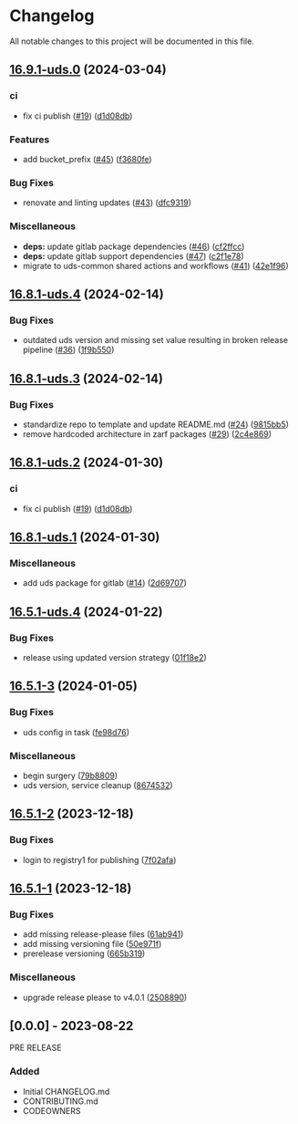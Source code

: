 # Changelog

All notable changes to this project will be documented in this file.

## [16.9.1-uds.0](https://github.com/defenseunicorns/uds-package-gitlab/compare/v16.8.1-uds.4...v16.9.1-uds.0) (2024-03-04)


### ci

* fix ci publish ([#19](https://github.com/defenseunicorns/uds-package-gitlab/issues/19)) ([d1d08db](https://github.com/defenseunicorns/uds-package-gitlab/commit/d1d08db47236ece57d93e2f18eeb7a6dd7db420a))


### Features

* add bucket_prefix ([#45](https://github.com/defenseunicorns/uds-package-gitlab/issues/45)) ([f3680fe](https://github.com/defenseunicorns/uds-package-gitlab/commit/f3680fe71416ee90fb9a713c82ee4133c2bb2b58))


### Bug Fixes

* renovate and linting updates ([#43](https://github.com/defenseunicorns/uds-package-gitlab/issues/43)) ([dfc9319](https://github.com/defenseunicorns/uds-package-gitlab/commit/dfc9319ab0051b55fda8d2a8e0a71df7f7f01198))


### Miscellaneous

* **deps:** update gitlab package dependencies ([#46](https://github.com/defenseunicorns/uds-package-gitlab/issues/46)) ([cf2ffcc](https://github.com/defenseunicorns/uds-package-gitlab/commit/cf2ffcc9eb7b04bf5788c1829e869dfe9148c53a))
* **deps:** update gitlab support dependencies ([#47](https://github.com/defenseunicorns/uds-package-gitlab/issues/47)) ([c2f1e78](https://github.com/defenseunicorns/uds-package-gitlab/commit/c2f1e7842583e6d826f14e04bfa32e9f864f9b5e))
* migrate to uds-common shared actions and workflows ([#41](https://github.com/defenseunicorns/uds-package-gitlab/issues/41)) ([42e1f96](https://github.com/defenseunicorns/uds-package-gitlab/commit/42e1f96de45381d514ff475715a3f7d301c24c37))


## [16.8.1-uds.4](https://github.com/defenseunicorns/uds-package-gitlab/compare/v16.8.1-uds.3...v16.8.1-uds.4) (2024-02-14)


### Bug Fixes

* outdated uds version and missing set value resulting in broken release pipeline ([#36](https://github.com/defenseunicorns/uds-package-gitlab/issues/36)) ([1f9b550](https://github.com/defenseunicorns/uds-package-gitlab/commit/1f9b550c55484aada5b870794ba4420c3fb99035))

## [16.8.1-uds.3](https://github.com/defenseunicorns/uds-package-gitlab/compare/v16.8.1-uds.2...v16.8.1-uds.3) (2024-02-14)


### Bug Fixes

* standardize repo to template and update README.md ([#24](https://github.com/defenseunicorns/uds-package-gitlab/issues/24)) ([9815bb5](https://github.com/defenseunicorns/uds-package-gitlab/commit/9815bb583140ad2b828e84d8766c9d483b5a24e6))
* remove hardcoded architecture in zarf packages ([#29](https://github.com/defenseunicorns/uds-package-gitlab/issues/29)) ([2c4e869](https://github.com/defenseunicorns/uds-package-gitlab/commit/2c4e869cccffe63001621d7c77199035e6082032))

## [16.8.1-uds.2](https://github.com/defenseunicorns/uds-package-gitlab/compare/v16.8.1-uds.1...v16.8.1-uds.2) (2024-01-30)


### ci

* fix ci publish ([#19](https://github.com/defenseunicorns/uds-package-gitlab/issues/19)) ([d1d08db](https://github.com/defenseunicorns/uds-package-gitlab/commit/d1d08db47236ece57d93e2f18eeb7a6dd7db420a))

## [16.8.1-uds.1](https://github.com/defenseunicorns/uds-package-gitlab/compare/v16.5.1-uds.4...v16.8.1-uds.1) (2024-01-30)


### Miscellaneous

* add uds package for gitlab ([#14](https://github.com/defenseunicorns/uds-package-gitlab/issues/14)) ([2d69707](https://github.com/defenseunicorns/uds-package-gitlab/commit/2d69707065cab0ad8ebbbdd14d847a3b86b94a35))

## [16.5.1-uds.4](https://github.com/defenseunicorns/uds-package-gitlab/compare/v16.5.1-uds.3...v16.5.1-uds.4) (2024-01-22)


### Bug Fixes

* release using updated version strategy ([01f18e2](https://github.com/defenseunicorns/uds-package-gitlab/commit/01f18e2bbb7b2cf66452afb8a30bb3dbe6fed00e))

## [16.5.1-3](https://github.com/defenseunicorns/uds-package-gitlab/compare/v16.5.1-2...v16.5.1-3) (2024-01-05)


### Bug Fixes

* uds config in task ([fe98d76](https://github.com/defenseunicorns/uds-package-gitlab/commit/fe98d76fa353680ecb91770ecf18c3a9f3540c39))


### Miscellaneous

* begin surgery ([79b8809](https://github.com/defenseunicorns/uds-package-gitlab/commit/79b8809da0df8addf9994866ae4b8d026d4bb911))
* uds version, service cleanup ([8674532](https://github.com/defenseunicorns/uds-package-gitlab/commit/8674532f88adfac54767410de56fe1392bc6f2d0))

## [16.5.1-2](https://github.com/defenseunicorns/uds-package-gitlab/compare/v16.5.1-1...v16.5.1-2) (2023-12-18)


### Bug Fixes

* login to registry1 for publishing ([7f02afa](https://github.com/defenseunicorns/uds-package-gitlab/commit/7f02afa3ba9539549e925b934df4f7886b1b1475))

## [16.5.1-1](https://github.com/defenseunicorns/uds-package-gitlab/compare/v16.5.1-0...v16.5.1-1) (2023-12-18)


### Bug Fixes

* add missing release-please files ([61ab941](https://github.com/defenseunicorns/uds-package-gitlab/commit/61ab9412466aa8aa19cbbd5adebb5d0d58e846f5))
* add missing versioning file ([50e971f](https://github.com/defenseunicorns/uds-package-gitlab/commit/50e971f3da7438f7362889858a23b18b06112d70))
* prerelease versioning ([665b319](https://github.com/defenseunicorns/uds-package-gitlab/commit/665b319f3a3e7c0a1accfea795dfa7f795c65a7d))


### Miscellaneous

* upgrade release please to v4.0.1 ([2508890](https://github.com/defenseunicorns/uds-package-gitlab/commit/25088905c608aa241d49336ff7396de631388ea0))

## [0.0.0] - 2023-08-22
PRE RELEASE

### Added
- Initial CHANGELOG.md
- CONTRIBUTING.md
- CODEOWNERS
